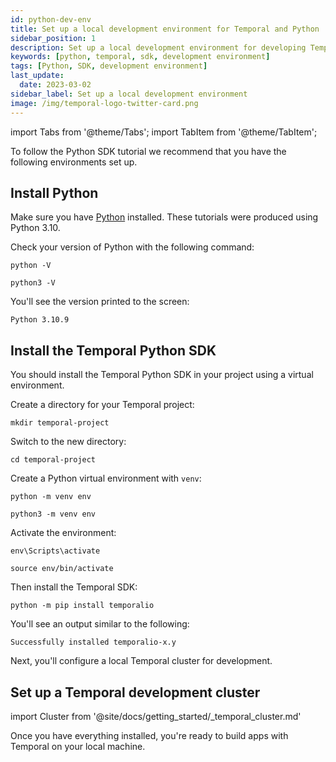 ```yaml
---
id: python-dev-env
title: Set up a local development environment for Temporal and Python
sidebar_position: 1
description: Set up a local development environment for developing Temporal Applications using the Python programming language.
keywords: [python, temporal, sdk, development environment]
tags: [Python, SDK, development environment]
last_update:
  date: 2023-03-02
sidebar_label: Set up a local development environment
image: /img/temporal-logo-twitter-card.png
---
```


import Tabs from '@theme/Tabs';
import TabItem from '@theme/TabItem';

To follow the Python SDK tutorial we recommend that you have the following environments set up.

## Install Python

Make sure you have [Python](https://www.python.org/downloads/) installed. These tutorials were produced using Python 3.10.

Check your version of Python with the following command:

<Tabs groupId="os" queryString>
  <TabItem value="win" label="Windows">

```command
python -V
```

  </TabItem>
  <TabItem value="mac" label="macOS">

```command
python3 -V
```

  </TabItem>
</Tabs>

You'll see the version printed to the screen:

```
Python 3.10.9
```


## Install the Temporal Python SDK

You should install the Temporal Python SDK in your project using a virtual environment. 

Create a directory for your Temporal project:

```command
mkdir temporal-project
```

Switch to the new directory:

```command
cd temporal-project
```

Create a Python virtual environment with `venv`:

<Tabs queryString groupId="os">
  <TabItem value="win" label="Windows">

```command
python -m venv env
```

  </TabItem>
  <TabItem value="mac" label="macOS">

```command
python3 -m venv env
```

  </TabItem>
</Tabs>


Activate the environment:

<Tabs queryString groupId="os">
  <TabItem value="win" label="Windows">

```command
env\Scripts\activate
```

  </TabItem>
  <TabItem value="mac" label="macOS">

```command
source env/bin/activate
```

  </TabItem>
</Tabs>

Then install the Temporal SDK:

```command
python -m pip install temporalio
```

You'll see an output similar to the following:

```output
Successfully installed temporalio-x.y
```

Next, you'll configure a local Temporal cluster for development.

## Set up a Temporal development cluster

import Cluster from '@site/docs/getting_started/_temporal_cluster.md'

<Cluster />

Once you have everything installed, you're ready to build apps with Temporal on your local machine.

